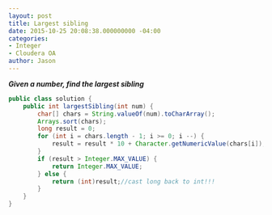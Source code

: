 ```yaml
---
layout: post
title: Largest sibling
date: 2015-10-25 20:08:38.000000000 -04:00
categories:
- Integer
- Cloudera OA
author: Jason
---
```

<p><strong><em>Given a number, find the largest sibling</em></strong></p>


``` java
public class solution {
    public int largestSibling(int num) {
        char[] chars = String.valueOf(num).toCharArray();
        Arrays.sort(chars);
        long result = 0;
        for (int i = chars.length - 1; i >= 0; i --) {
            result = result * 10 + Character.getNumericValue(chars[i]);
        }
        if (result > Integer.MAX_VALUE) {
            return Integer.MAX_VALUE;
        } else {
            return (int)result;//cast long back to int!!!
        }
    }
}
```
